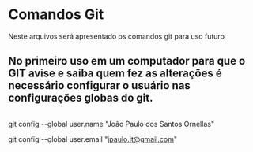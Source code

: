 # Comandos Git
Neste arquivos será apresentado os comandos git para uso futuro

## No primeiro uso em um computador para que o GIT avise e saiba quem fez as alterações é necessário configurar o usuário nas configurações globas do git. 
```bash

```
git config --global user.name "João Paulo dos Santos Ornellas"

git config --global user.email "jpaulo.it@gmail.com"
```